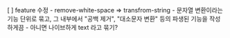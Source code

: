 
[ ] feature 수정
    - remove-white-space => transfrom-string
    - 문자열 변환이라는 기능 단위로 묶고, 그 내부에서 "공백 제거", "대소문자 변환" 등의 파생된 기능을 작성하게끔
    - 아니면 나이브하게 text 라고 묶기?